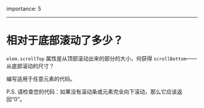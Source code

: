 importance: 5

---

# 相对于底部滚动了多少？

 `elem.scrollTop` 属性是从顶部滚动出来的部分的大小，何获得 `scrollBottom`——从底部滚动的尺寸？

编写适用于任意元素的代码。

P.S. 请检查您的代码：如果没有滚动条或元素完全向下滚动，那么它应该返回“0”。
